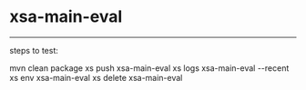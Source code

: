# xsa-main-eval
------------------
steps to test:

mvn clean package
xs push xsa-main-eval
xs logs xsa-main-eval --recent
xs env xsa-main-eval
xs delete xsa-main-eval

